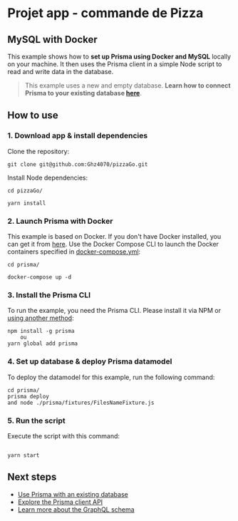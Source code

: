 # Projet app - commande de Pizza
## MySQL with Docker

This example shows how to **set up Prisma using Docker and MySQL** locally on your machine. It then uses the Prisma client in a simple Node script to read and write data in the database.

> This example uses a new and empty database. **Learn how to connect Prisma to your existing database [here](https://www.prisma.io/docs/-a003/)**.

## How to use

### 1. Download app & install dependencies

Clone the repository:

```
git clone git@github.com:Ghz4070/pizzaGo.git 
```

Install Node dependencies:

```
cd pizzaGo/

yarn install
```

### 2. Launch Prisma with Docker

This example is based on Docker. If you don't have Docker installed, you can get it from [here](https://store.docker.com/search?type=edition&offering=community). Use the Docker Compose CLI to launch the Docker containers specified in [docker-compose.yml](./back/docker-compose.yml):

```
cd prisma/

docker-compose up -d
```

### 3. Install the Prisma CLI

To run the example, you need the Prisma CLI. Please install it via NPM or [using another method](https://www.prisma.io/docs/prisma-cli-and-configuration/using-the-prisma-cli-alx4/#installation):

```
npm install -g prisma
	ou
yarn global add prisma  
```

### 4. Set up database & deploy Prisma datamodel

To deploy the datamodel for this example, run the following command:

```
cd prisma/
prisma deploy
and node ./prisma/fixtures/FilesNameFixture.js
```

### 5. Run the script

Execute the script with this command: 

```

yarn start
```

## Next steps

- [Use Prisma with an existing database](https://www.prisma.io/docs/-a003/)
- [Explore the Prisma client API](https://www.prisma.io/client/client-javascript)
- [Learn more about the GraphQL schema](https://www.prisma.io/blog/graphql-server-basics-the-schema-ac5e2950214e/)